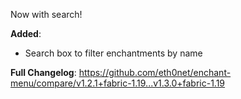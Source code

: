 Now with search!

**Added**:
- Search box to filter enchantments by name

**Full Changelog**: https://github.com/eth0net/enchant-menu/compare/v1.2.1+fabric-1.19...v1.3.0+fabric-1.19
